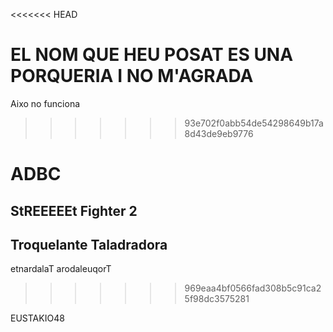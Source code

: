 <<<<<<< HEAD
# EL NOM QUE HEU POSAT ES UNA PORQUERIA I NO M'AGRADA
Aixo no funciona
>>>>>>> 93e702f0abb54de54298649b17a8d43de9eb9776

ADBC
=======
## StREEEEEt Fighter 2
## Troquelante Taladradora

etnardalaT arodaleuqorT
>>>>>>> 969eaa4bf0566fad308b5c91ca25f98dc3575281





EUSTAKIO48
